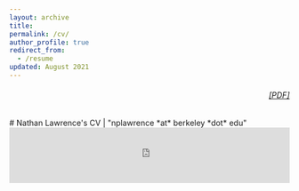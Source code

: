 ```yaml
---
layout: archive
title:
permalink: /cv/
author_profile: true
redirect_from:
  - /resume
updated: August 2021
---
```


<!-- {{ site.author.position }} / {{ site.author.discipline }} / {{ site.author.employer }} -->

<h6 class="no-print" style="text-align:right">
  <a href="https://nplawrence.com/assets/lawrence_cv.pdf" target="_blank">[PDF]</a>
<br>
</h6>
# Nathan Lawrence's CV | "nplawrence *at* berkeley *dot* edu"
<embed
	src="https://nplawrence.com/assets/lawrence_cv.pdf"
	type="application/pdf"
	width="100%"
	height="100"
	title="Nathan Lawrence's CV"
/>
